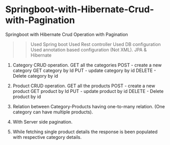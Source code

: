 # Springboot-with-Hibernate-Crud-with-Pagination
Springboot with Hibernate Crud Operation with Pagination 

>> Used Spring boot
>> Used Rest controller
>> Used DB configuration
>> Used annotation based configuration (Not XML).
>> JPA & Hibernate

1) Category CRUD operation.
GET all the categories
POST - create a new category
GET category by Id
PUT - update category by id
DELETE - Delete category by id

3) Product CRUD operation.
GET all the products
POST - create a new product
GET product by Id
PUT - update product by id
DELETE - Delete product by id

5) Relation between Category-Products having one-to-many relation. (One category can have multiple products).
6) With Server side pagination.
7) While fetching single product details the response is been populated with respective category details.
